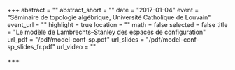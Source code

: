 +++
abstract = ""
abstract_short = ""
date = "2017-01-04"
event = "Séminaire de topologie algébrique, Université Catholique de Louvain"
event_url = ""
highlight = true
location = ""
math = false
selected = false
title = "Le modèle de Lambrechts–Stanley des espaces de configuration"
url_pdf = "/pdf/model-conf-sp.pdf"
url_slides = "/pdf/model-conf-sp_slides_fr.pdf"
url_video = ""

+++
